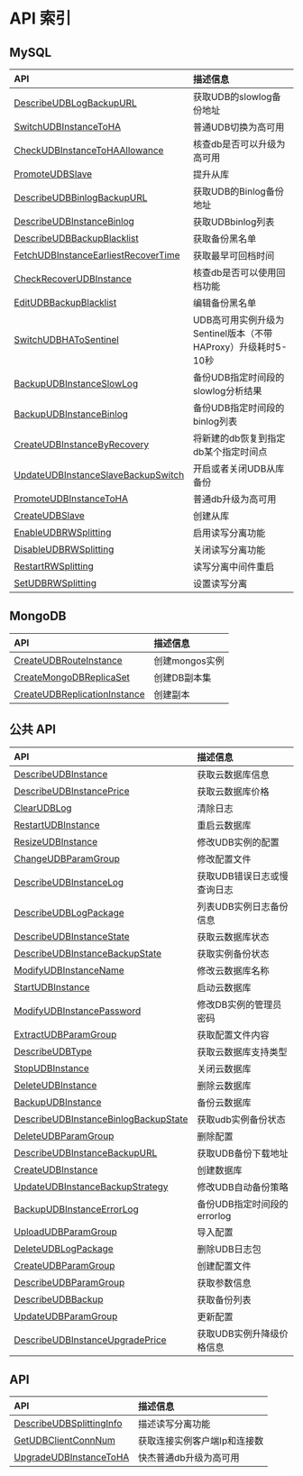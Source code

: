 # API 索引

## MySQL

| API | 描述信息 |
|:---|:---|
|[DescribeUDBLogBackupURL](api/udb-api/describe_udb_log_backup_url)|获取UDB的slowlog备份地址|
|[SwitchUDBInstanceToHA](api/udb-api/switch_udb_instance_to_ha)|普通UDB切换为高可用|
|[CheckUDBInstanceToHAAllowance](api/udb-api/check_udb_instance_to_ha_allowance)|核查db是否可以升级为高可用|
|[PromoteUDBSlave](api/udb-api/promote_udb_slave)|提升从库|
|[DescribeUDBBinlogBackupURL](api/udb-api/describe_udb_binlog_backup_url)|获取UDB的Binlog备份地址|
|[DescribeUDBInstanceBinlog](api/udb-api/describe_udb_instance_binlog)|获取UDBbinlog列表|
|[DescribeUDBBackupBlacklist](api/udb-api/describe_udb_backup_blacklist)|获取备份黑名单|
|[FetchUDBInstanceEarliestRecoverTime](api/udb-api/fetch_udb_instance_earliest_recover_time)|获取最早可回档时间|
|[CheckRecoverUDBInstance](api/udb-api/check_recover_udb_instance)|核查db是否可以使用回档功能|
|[EditUDBBackupBlacklist](api/udb-api/edit_udb_backup_blacklist)|编辑备份黑名单|
|[SwitchUDBHAToSentinel](api/udb-api/switch_udb_ha_to_sentinel)|UDB高可用实例升级为Sentinel版本（不带HAProxy）升级耗时5-10秒|
|[BackupUDBInstanceSlowLog](api/udb-api/backup_udb_instance_slow_log)|备份UDB指定时间段的slowlog分析结果|
|[BackupUDBInstanceBinlog](api/udb-api/backup_udb_instance_binlog)|备份UDB指定时间段的binlog列表|
|[CreateUDBInstanceByRecovery](api/udb-api/create_udb_instance_by_recovery)|将新建的db恢复到指定db某个指定时间点|
|[UpdateUDBInstanceSlaveBackupSwitch](api/udb-api/update_udb_instance_slave_backup_switch)|开启或者关闭UDB从库备份|
|[PromoteUDBInstanceToHA](api/udb-api/promote_udb_instance_to_ha)|普通db升级为高可用|
|[CreateUDBSlave](api/udb-api/create_udb_slave)|创建从库|
|[EnableUDBRWSplitting](api/udb-api/enable_udb_rw_splitting)|启用读写分离功能|
|[DisableUDBRWSplitting](api/udb-api/disable_udb_rw_splitting)|关闭读写分离功能|
|[RestartRWSplitting](api/udb-api/restart_rw_splitting)|读写分离中间件重启|
|[SetUDBRWSplitting](api/udb-api/set_udb_rw_splitting)|设置读写分离|

## MongoDB

| API | 描述信息 |
|:---|:---|
|[CreateUDBRouteInstance](api/udb-api/create_udb_route_instance)|创建mongos实例|
|[CreateMongoDBReplicaSet](api/udb-api/create_mongo_db_replica_set)|创建DB副本集|
|[CreateUDBReplicationInstance](api/udb-api/create_udb_replication_instance)|创建副本|

## 公共 API

| API | 描述信息 |
|:---|:---|
|[DescribeUDBInstance](api/udb-api/describe_udb_instance)|获取云数据库信息|
|[DescribeUDBInstancePrice](api/udb-api/describe_udb_instance_price)|获取云数据库价格|
|[ClearUDBLog](api/udb-api/clear_udb_log)|清除日志|
|[RestartUDBInstance](api/udb-api/restart_udb_instance)|重启云数据库|
|[ResizeUDBInstance](api/udb-api/resize_udb_instance)|修改UDB实例的配置|
|[ChangeUDBParamGroup](api/udb-api/change_udb_param_group)|修改配置文件|
|[DescribeUDBInstanceLog](api/udb-api/describe_udb_instance_log)|获取UDB错误日志或慢查询日志|
|[DescribeUDBLogPackage](api/udb-api/describe_udb_log_package)|列表UDB实例日志备份信息|
|[DescribeUDBInstanceState](api/udb-api/describe_udb_instance_state)|获取云数据库状态|
|[DescribeUDBInstanceBackupState](api/udb-api/describe_udb_instance_backup_state)|获取实例备份状态|
|[ModifyUDBInstanceName](api/udb-api/modify_udb_instance_name)|修改云数据库名称|
|[StartUDBInstance](api/udb-api/start_udb_instance)|启动云数据库|
|[ModifyUDBInstancePassword](api/udb-api/modify_udb_instance_password)|修改DB实例的管理员密码|
|[ExtractUDBParamGroup](api/udb-api/extract_udb_param_group)|获取配置文件内容|
|[DescribeUDBType](api/udb-api/describe_udb_type)|获取云数据库支持类型|
|[StopUDBInstance](api/udb-api/stop_udb_instance)|关闭云数据库|
|[DeleteUDBInstance](api/udb-api/delete_udb_instance)|删除云数据库|
|[BackupUDBInstance](api/udb-api/backup_udb_instance)|备份云数据库|
|[DescribeUDBInstanceBinlogBackupState](api/udb-api/describe_udb_instance_binlog_backup_state)|获取udb实例备份状态|
|[DeleteUDBParamGroup](api/udb-api/delete_udb_param_group)|删除配置|
|[DescribeUDBInstanceBackupURL](api/udb-api/describe_udb_instance_backup_url)|获取UDB备份下载地址|
|[CreateUDBInstance](api/udb-api/create_udb_instance)|创建数据库|
|[UpdateUDBInstanceBackupStrategy](api/udb-api/update_udb_instance_backup_strategy)|修改UDB自动备份策略|
|[BackupUDBInstanceErrorLog](api/udb-api/backup_udb_instance_error_log)|备份UDB指定时间段的errorlog|
|[UploadUDBParamGroup](api/udb-api/upload_udb_param_group)|导入配置|
|[DeleteUDBLogPackage](api/udb-api/delete_udb_log_package)|删除UDB日志包|
|[CreateUDBParamGroup](api/udb-api/create_udb_param_group)|创建配置文件|
|[DescribeUDBParamGroup](api/udb-api/describe_udb_param_group)|获取参数信息|
|[DescribeUDBBackup](api/udb-api/describe_udb_backup)|获取备份列表|
|[UpdateUDBParamGroup](api/udb-api/update_udb_param_group)|更新配置|
|[DescribeUDBInstanceUpgradePrice](api/udb-api/describe_udb_instance_upgrade_price)|获取UDB实例升降级价格信息|

## API

| API | 描述信息 |
|:---|:---|
|[DescribeUDBSplittingInfo](api/udb-api/describe_udb_splitting_info)|描述读写分离功能|
|[GetUDBClientConnNum](api/udb-api/get_udb_client_conn_num)|获取连接实例客户端Ip和连接数|
|[UpgradeUDBInstanceToHA](api/udb-api/upgrade_udb_instance_to_ha)|快杰普通db升级为高可用|

